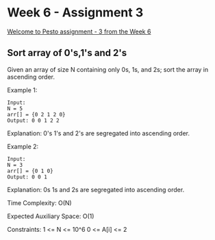 # Week 6 - Assignment 3

[Welcome to Pesto assignment - 3 from the Week 6](https://pestotech.teachable.com/courses/1782350/lectures/40231576)

## Sort array of 0's,1's and 2's

Given an array of size N containing only 0s, 1s, and 2s; sort the array in ascending order.

Example 1:

```
Input:
N = 5
arr[] = {0 2 1 2 0}
Output: 0 0 1 2 2
```

Explanation: 0's 1's and 2's are segregated into ascending order.

Example 2:

```
Input:
N = 3
arr[] = {0 1 0}
Output: 0 0 1
```

Explanation: 0s 1s and 2s are segregated into ascending order.

Time Complexity: O(N)

Expected Auxiliary Space: O(1)

Constraints: 1 <= N <= 10^6 0 <= A[i] <= 2
